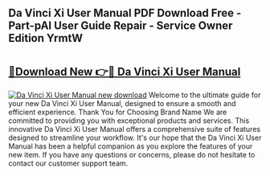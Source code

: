 ## Da Vinci Xi User Manual PDF Download Free - Part-pAI User Guide Repair - Service Owner Edition YrmtW

# <h2><a href="http://bc44724.oget.top/?id=Da+Vinci+Xi+User+Manual">🔗Download New 👉🔴 Da Vinci Xi User Manual</a></h2>

[![Da Vinci Xi User Manual new download](https://i.imgur.com/5g1atiW.png)](http://bc44724.oget.top/?id=Da+Vinci+Xi+User+Manual)
Welcome to the ultimate guide for your new Da Vinci Xi User Manual, designed to ensure a smooth and efficient experience. Thank You for Choosing Brand Name We are committed to providing you with exceptional products and services. This innovative Da Vinci Xi User Manual offers a comprehensive suite of features designed to streamline your workflow. It's our hope that the Da Vinci Xi User Manual has been a helpful companion as you explore the features of your new item. If you have any questions or concerns, please do not hesitate to contact our customer support team.
